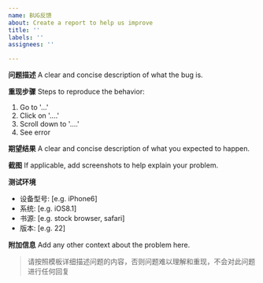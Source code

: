 ```yaml
---
name: BUG反馈
about: Create a report to help us improve
title: ''
labels: ''
assignees: ''

---
```


**问题描述**
A clear and concise description of what the bug is.

**重现步骤**
Steps to reproduce the behavior:
1. Go to '...'
2. Click on '....'
3. Scroll down to '....'
4. See error

**期望结果**
A clear and concise description of what you expected to happen.

**截图**
If applicable, add screenshots to help explain your problem.

**测试环境**
 - 设备型号: [e.g. iPhone6]
 - 系统: [e.g. iOS8.1]
 - 书源: [e.g. stock browser, safari]
 - 版本: [e.g. 22]

**附加信息**
Add any other context about the problem here.

> 请按照模板详细描述问题的内容，否则问题难以理解和重现，不会对此问题进行任何回复
